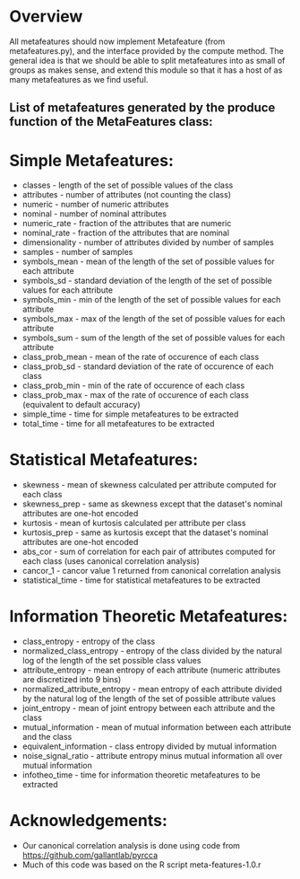 # Overview

All metafeatures should now implement Metafeature (from metafeatures.py), and the interface provided by the compute method.
The general idea is that we should be able to split metafeatures into as small of groups as makes sense, and extend this module so that it has a host of as many metafeatures as we find useful.

## List of metafeatures generated by the produce function of the MetaFeatures class:

# Simple Metafeatures:

- classes - length of the set of possible values of the class
- attributes - number of attributes (not counting the class)
- numeric - number of numeric attributes
- nominal - number of nominal attributes
- numeric_rate - fraction of the attributes that are numeric
- nominal_rate - fraction of the attributes that are nominal
- dimensionality - number of attributes divided by number of samples
- samples - number of samples
- symbols_mean - mean of the length of the set of possible values for each attribute
- symbols_sd - standard deviation of the length of the set of possible values for each attribute
- symbols_min - min of the length of the set of possible values for each attribute
- symbols_max - max of the length of the set of possible values for each attribute
- symbols_sum - sum of the length of the set of possible values for each attribute
- class_prob_mean - mean of the rate of occurence of each class
- class_prob_sd - standard deviation of the rate of occurence of each class
- class_prob_min - min of the rate of occurence of each class
- class_prob_max - max of the rate of occurence of each class (equivalent to default accuracy)
- simple_time - time for simple metafeatures to be extracted
- total_time - time for all metafeatures to be extracted


# Statistical Metafeatures:

- skewness - mean of skewness calculated per attribute computed for each class
- skewness_prep - same as skewness except that the dataset's nominal attributes are one-hot encoded
- kurtosis - mean of kurtosis calculated per attribute per class
- kurtosis_prep - same as kurtosis except that the dataset's nominal attributes are one-hot encoded
- abs_cor - sum of correlation for each pair of attributes computed for each class (uses canonical correlation analysis)
- cancor_1 - cancor value 1 returned from canonical correlation analysis
- statistical_time - time for statistical metafeatures to be extracted


# Information Theoretic Metafeatures:

- class_entropy - entropy of the class
- normalized_class_entropy - entropy of the class divided by the natural log of the length of the set possible class values
- attribute_entropy - mean entropy of each attribute (numeric attributes are discretized into 9 bins)
- normalized_attribute_entropy - mean entropy of each attribute divided by the natural log of the length of the set of possible attribute values
- joint_entropy - mean of joint entropy between each attribute and the class
- mutual_information - mean of mutual information between each attribute and the class
- equivalent_information - class entropy divided by mutual information
- noise_signal_ratio - attribute entropy minus mutual information all over mutual information
- infotheo_time - time for information theoretic metafeatures to be extracted


# Acknowledgements:
- Our canonical correlation analysis is done using code from https://github.com/gallantlab/pyrcca
- Much of this code was based on the R script meta-features-1.0.r
